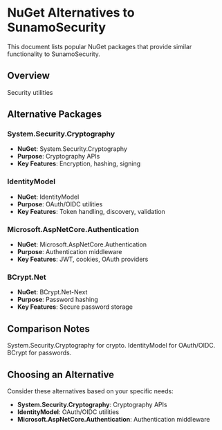 # NuGet Alternatives to SunamoSecurity

This document lists popular NuGet packages that provide similar functionality to SunamoSecurity.

## Overview

Security utilities

## Alternative Packages

### System.Security.Cryptography
- **NuGet**: System.Security.Cryptography
- **Purpose**: Cryptography APIs
- **Key Features**: Encryption, hashing, signing

### IdentityModel
- **NuGet**: IdentityModel
- **Purpose**: OAuth/OIDC utilities
- **Key Features**: Token handling, discovery, validation

### Microsoft.AspNetCore.Authentication
- **NuGet**: Microsoft.AspNetCore.Authentication
- **Purpose**: Authentication middleware
- **Key Features**: JWT, cookies, OAuth providers

### BCrypt.Net
- **NuGet**: BCrypt.Net-Next
- **Purpose**: Password hashing
- **Key Features**: Secure password storage

## Comparison Notes

System.Security.Cryptography for crypto. IdentityModel for OAuth/OIDC. BCrypt for passwords.

## Choosing an Alternative

Consider these alternatives based on your specific needs:
- **System.Security.Cryptography**: Cryptography APIs
- **IdentityModel**: OAuth/OIDC utilities
- **Microsoft.AspNetCore.Authentication**: Authentication middleware
